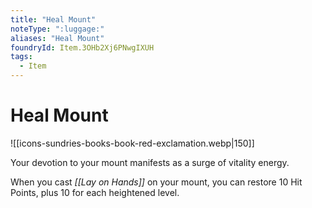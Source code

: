 ```yaml
---
title: "Heal Mount"
noteType: ":luggage:"
aliases: "Heal Mount"
foundryId: Item.3OHb2Xj6PNwgIXUH
tags:
  - Item
---
```


# Heal Mount
![[icons-sundries-books-book-red-exclamation.webp|150]]

Your devotion to your mount manifests as a surge of vitality energy.

When you cast _[[Lay on Hands]]_ on your mount, you can restore 10 Hit Points, plus 10 for each heightened level.
